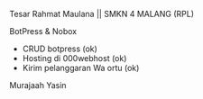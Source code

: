 Tesar Rahmat Maulana || SMKN 4 MALANG (RPL)

BotPress & Nobox

- CRUD botpress  (ok)
- Hosting di 000webhost (ok)
- Kirim pelanggaran Wa ortu (ok)

Murajaah Yasin